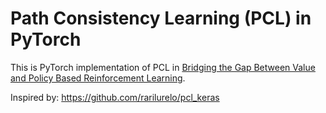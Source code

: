 # Path Consistency Learning (PCL) in PyTorch
This is PyTorch implementation of PCL in [Bridging the Gap Between Value and Policy Based Reinforcement Learning](https://arxiv.org/pdf/1702.08892.pdf).

Inspired by: https://github.com/rarilurelo/pcl_keras
